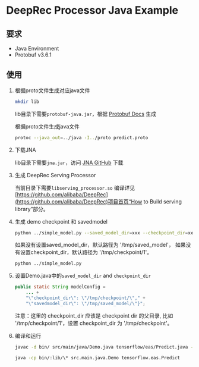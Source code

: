# DeepRec Processor Java Example

## 要求

- Java Environment
- Protobuf v3.6.1


## 使用

1. 根据proto文件生成对应java文件

    ```sh
    mkdir lib
    ```

    lib目录下需要```protobuf-java.jar```，根据 [Protobuf Docs](https://github.com/protocolbuffers/protobuf/tree/main/java#build-from-source) 生成

    根据proto文件生成java文件
    ```sh
    protoc --java_out=../java -I../proto predict.proto
    ```

2. 下载JNA

    lib目录下需要```jna.jar```，访问 [JNA GitHub](https://github.com/java-native-access/jna) 下载

3. 生成 DeepRec Serving Processor

    当前目录下需要```libserving_processor.so```
    编译详见[https://github.com/alibaba/DeepRec](https://github.com/alibaba/DeepRec)项目首页“How to Build serving library”部分。

4. 生成 demo checkpoint 和 savedmodel

    ```sh
    python ../simple_model.py --saved_model_dir=xxx --checkpoint_dir=xxx
    ```
    如果没有设置saved_model_dir，默认路径为 '/tmp/saved_model'，
    如果没有设置checkpoint_dir，默认路径为 '/tmp/checkpoint/1'。
    ```sh
    python ../simple_model.py
    ```

5. 设置Demo.java中的`saved_model_dir` and `checkpoint_dir`

    ```java
    public static String modelConfig =
        ... +
        "\"checkpoint_dir\": \"/tmp/checkpoint/\"," +
        "\"savedmodel_dir\": \"/tmp/saved_model/\"}";
    ```
    注意：这里的 checkpoint_dir 应该是 checkpoint dir 的父目录,
    比如 '/tmp/checkpoint/1'，设置 checkpoint_dir 为 '/tmp/checkpoint'。

6. 编译和运行

    ```sh
    javac -d bin/ src/main/java/Demo.java tensorflow/eas/Predict.java -cp lib/\*
    ```

    ```sh
    java -cp bin/:lib/\* src.main.java.Demo tensorflow.eas.Predict
    ```